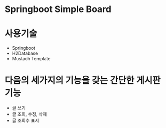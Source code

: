 Springboot Simple Board
=======================
# 사용기술
- Springboot
- H2Database
- Mustach Template

# 다음의 세가지의 기능을 갖는 간단한 게시판 기능
- 글 쓰기
- 글 조회, 수정, 삭제
- 글 조회수 표시
